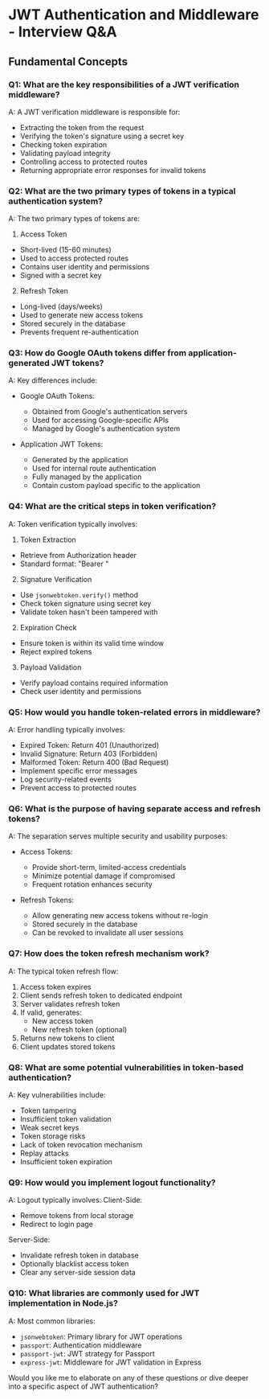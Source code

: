 # JWT Authentication and Middleware - Interview Q&A

## Fundamental Concepts

### Q1: What are the key responsibilities of a JWT verification middleware?
A: A JWT verification middleware is responsible for:
- Extracting the token from the request
- Verifying the token's signature using a secret key
- Checking token expiration
- Validating payload integrity
- Controlling access to protected routes
- Returning appropriate error responses for invalid tokens

### Q2: What are the two primary types of tokens in a typical authentication system?
A: The two primary types of tokens are:
1. Access Token
- Short-lived (15-60 minutes)
- Used to access protected routes
- Contains user identity and permissions
- Signed with a secret key

2. Refresh Token
- Long-lived (days/weeks)
- Used to generate new access tokens
- Stored securely in the database
- Prevents frequent re-authentication

### Q3: How do Google OAuth tokens differ from application-generated JWT tokens?
A: Key differences include:
- Google OAuth Tokens:
  * Obtained from Google's authentication servers
  * Used for accessing Google-specific APIs
  * Managed by Google's authentication system

- Application JWT Tokens:
  * Generated by the application
  * Used for internal route authentication
  * Fully managed by the application
  * Contain custom payload specific to the application

### Q4: What are the critical steps in token verification?
A: Token verification typically involves:
1. Token Extraction
- Retrieve from Authorization header
- Standard format: "Bearer <token>"
2.  Signature Verification
- Use `jsonwebtoken.verify()` method
- Check token signature using secret key
- Validate token hasn't been tampered with

2. Expiration Check
- Ensure token is within its valid time window
- Reject expired tokens

3. Payload Validation
- Verify payload contains required information
- Check user identity and permissions

### Q5: How would you handle token-related errors in middleware?
A: Error handling typically involves:
- Expired Token: Return 401 (Unauthorized)
- Invalid Signature: Return 403 (Forbidden)
- Malformed Token: Return 400 (Bad Request)
- Implement specific error messages
- Log security-related events
- Prevent access to protected routes

### Q6: What is the purpose of having separate access and refresh tokens?
A: The separation serves multiple security and usability purposes:
- Access Tokens:
  * Provide short-term, limited-access credentials
  * Minimize potential damage if compromised
  * Frequent rotation enhances security

- Refresh Tokens:
  * Allow generating new access tokens without re-login
  * Stored securely in the database
  * Can be revoked to invalidate all user sessions

### Q7: How does the token refresh mechanism work?
A: The typical token refresh flow:
1. Access token expires
2. Client sends refresh token to dedicated endpoint
3. Server validates refresh token
4. If valid, generates:
   - New access token
   - New refresh token (optional)
5. Returns new tokens to client
6. Client updates stored tokens

### Q8: What are some potential vulnerabilities in token-based authentication?
A: Key vulnerabilities include:
- Token tampering
- Insufficient token validation
- Weak secret keys
- Token storage risks
- Lack of token revocation mechanism
- Replay attacks
- Insufficient token expiration

### Q9: How would you implement logout functionality?
A: Logout typically involves:
Client-Side:
- Remove tokens from local storage
- Redirect to login page

Server-Side:
- Invalidate refresh token in database
- Optionally blacklist access token
- Clear any server-side session data

### Q10: What libraries are commonly used for JWT implementation in Node.js?
A: Most common libraries:
- `jsonwebtoken`: Primary library for JWT operations
- `passport`: Authentication middleware
- `passport-jwt`: JWT strategy for Passport
- `express-jwt`: Middleware for JWT validation in Express

Would you like me to elaborate on any of these questions or dive deeper into a specific aspect of JWT authentication?